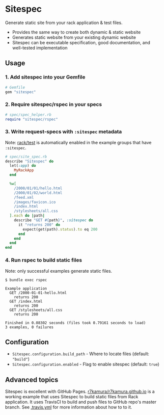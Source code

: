 # Sitespec
Generate static site from your rack application & test files.

* Provides the same way to create both dynamic & static website
* Generates static website from your existing dynamic website
* Sitespec can be executable specification, good documentation, and well-tested implementation

## Usage
### 1. Add sitespec into your Gemfile
```rb
# Gemfile
gem "sitespec"
```

### 2. Require sitespec/rspec in your specs
```rb
# spec/spec_helper.rb
require "sitespec/rspec"
```

### 3. Write request-specs with `:sitespec` metadata
Note: [rack/test](https://github.com/brynary/rack-test) is automatically enabled
in the example groups that have `:sitespec`.

```rb
# spec/site_spec.rb
describe "Sitespec" do
  let(:app) do
    MyRackApp
  end

  %w[
    /2000/01/01/hello.html
    /2000/01/02/world.html
    /feed.xml
    /images/favicon.ico
    /index.html
    /stylesheets/all.css
  ].each do |path|
    describe "GET #{path}", :sitespec do
      it "returns 200" do
        expect(get(path).status).to eq 200
      end
    end
  end
end
```

### 4. Run rspec to build static files
Note: only successful examples generate static files.

```
$ bundle exec rspec

Example application
  GET /2000-01-01-hello.html
    returns 200
  GET /index.html
    returns 200
  GET /stylesheets/all.css
    returns 200

Finished in 0.08302 seconds (files took 0.79161 seconds to load)
3 examples, 0 failures
```

## Configuration
- `Sitespec.configuration.build_path` - Where to locate files (default: `"build"`)
- `Sitespec.configuration.enabled` - Flag to enable sitespec (default: `true`)

## Advanced topics
Sitespec is excellent with GitHub Pages.
[r7kamura/r7kamura.github.io](https://github.com/r7kamura/r7kamura.github.io)
is a working example that uses Sitespec to build static files from Rack application.
It uses TravisCI to build and push files to GitHub repo's master branch.
See [.travis.yml](https://github.com/r7kamura/r7kamura.github.io/blob/source/.travis.yml)
for more information about how to to it.
